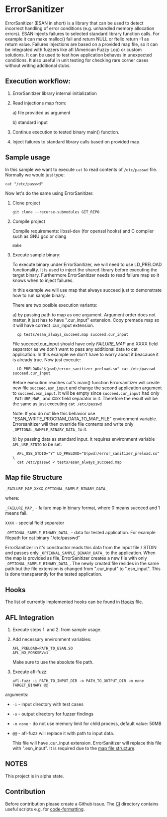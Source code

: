 # ErrorSanitizer
ErrorSanitizer (ESAN in short) is a library that can be used to detect incorrect handling of error conditions (e.g. unhandled memory allocation errors).
ESAN injects failures to selected standard library function calls.
For example it can make malloc() fail and return NULL or ftello return -1 as return value.
Failures injections are based on a provided map file, so it can be integrated with fuzzers like afl (American Fuzzy Lop) or custom solutions.
It can be used to test how application behaves in unexpected conditions.
It also useful in unit testing for checking rare corner cases without writing additional stubs.

## Execution workflow:
1. ErrorSanitizer library internal initialization
2. Read injections map from:

    a) file provided as argument

    b) standard input
3. Continue execution to tested binary main() function.
4. Inject failures to standard library calls based on provided map.

## Sample usage

In this sample we want to execute `cat` to read contents of `/etc/passwd` file.
Normally we would just type:
   ```shell
   cat "/etc/passwd"
   ```
Now let's do the same using ErrorSanitizer.

1. Clone project
   ```shell
   git clone --recurse-submodules GIT_REPO
   ```
2. Compile project

   Compile requirements: libssl-dev (for openssl hooks) and C compiler such as GNU gcc or clang

    ```shell
    make
    ```

3. Execute sample binary:

   To execute binary under ErrorSanitizer, we will need to use LD_PRELOAD functionality.
   It is used to inject the shared library before executing the target binary.
   Furthermore ErrorSanitizer needs to read failure map so it knows when to inject failures.

   In this example we will use map that always succeed just to demonstrate how to run sample binary.

   There are two posible execution variants:

    a) by passing path to map as one argument.
	Argument order does not matter, it just has to have ".cur_input" extension.
    Copy premade map so it will have correct .cur_input extension.
    ```
      cp tests/esan_always_succeed.map succeed.cur_input
    ```
    File succeed.cur_input should have only _FAILURE_MAP_ and XXXX field separator
	as we don't want to pass any additional data to cat application.
    In this example we don't have to worry about it beacause it is already true.
    Now just execute:
    ```shell
      LD_PRELOAD="$(pwd)/error_sanitizer_preload.so" cat /etc/passwd succeed.cur_input
    ```
    Before execution reaches cat's main() function Errorsanitizer will create new file `succeed.esn_input`
    and change the second application argument to `succeed.esn_input`.
    It will be empty since `succeed.cur_input` had only `_FAILURE_MAP_` and `XXXX` field separator in it.
    Therefore the result will be the same as just executing `cat /etc/passwd`

    Note: If you do not like this behavior use "ESAN_WRITE_PROGRAM_DATA_TO_MAP_FILE" environment
	variable. Errorsanitizer will then override file contents and write only
	`_OPTIONAL_SAMPLE_BINARY_DATA_` to it.

    b) by passing data as standard input. It requires environment variable `AFL_USE_STDIO` to be set.

    ```shell
      AFL_USE_STDIO="Y" LD_PRELOAD="$(pwd)/error_sanitizer_preload.so" \
      cat /etc/passwd < tests/esan_always_succeed.map
    ```

## Map file Structure

`_FAILURE_MAP_XXXX_OPTIONAL_SAMPLE_BINARY_DATA_`

where:

`_FAILURE_MAP_` - failure map in binary format, where 0 means succeed and 1 means fail.

`XXXX` - special field separator

`_OPTIONAL_SAMPLE_BINARY_DATA_` - data for tested application. For example filepath for cat binary "/etc/passwd"

ErrorSanitizer in it's constructor reads this data from the input file / STDIN
and passes only `_OPTIONAL_SAMPLE_BINARY_DATA_` to the application.
When the map is provided as file, ErrorSanitizer creates a new file with only `_OPTIONAL_SAMPLE_BINARY_DATA_`.
The newly created file resides in the same path but the file extension is changed from ".cur_input" to ".esn_input".
This is done transparently for the tested application.

## Hooks
The list of currently implemented hooks can be found in [Hooks](./Hooks.md) file.

## AFL Integration
1. Execute steps 1. and 2. from sample usage.
2. Add necessary environment variables:
   ```shell
   AFL_PRELOAD=PATH_TO_ESAN.SO
   AFL_NO_FORKSRV=1
   ```
   Make sure to use the absolute file path.

3. Execute afl-fuzz:
   ```shell
   afl-fuzz -i PATH_TO_INPUT_DIR -o PATH_TO_OUTPUT_DIR -m none TARGET_BINARY @@
   ```
arguments:


*  `-i` - input directory with test cases
*  `-o` - output directory for fuzzer findings
*  `-m none` - do not use memory limit for child process, default value: 50MB
*  `@@` - afl-fuzz will replace it with path to input data.

   This file will have .cur_input extension.
ErrorSanitizer will replace this file with ".esn_input". It is required due to the [map file structure](#map-file-structure).

## NOTES
This project is in alpha state.

## Contribution
Before contribution please create a Github issue.
The [CI](./ci) directory contains useful scripts e.g. for [code-formatting](./ci/run-clang-format.sh).
